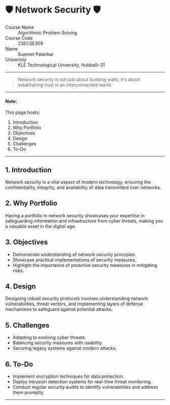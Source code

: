 # 🛡️ Network Security 🛡️

<dl>
<dt>Course Name</dt>
<dd>Algorithmic Problem Solving</dd>
<dt>Course Code</dt>
<dd>23ECSE309</dd>
<dt>Name</dt>
<dd>Supreet Palankar</dd>
<dt>University</dt>
<dd>KLE Technological University, Hubballi-31</dd>
</dl>

---

> Network security is not just about building walls; it's about establishing trust in an interconnected world.

---

#### Note:
This page hosts:

1. Introduction
2. Why Portfolio
3. Objectives
4. Design
5. Challenges
6. To-Do

---

## 1. Introduction

Network security is a vital aspect of modern technology, ensuring the confidentiality, integrity, and availability of data transmitted over networks.

## 2. Why Portfolio

Having a portfolio in network security showcases your expertise in safeguarding information and infrastructure from cyber threats, making you a valuable asset in the digital age.

## 3. Objectives

- Demonstrate understanding of network security principles.
- Showcase practical implementations of security measures.
- Highlight the importance of proactive security measures in mitigating risks.

## 4. Design

Designing robust security protocols involves understanding network vulnerabilities, threat vectors, and implementing layers of defense mechanisms to safeguard against potential attacks.

## 5. Challenges

- Adapting to evolving cyber threats.
- Balancing security measures with usability.
- Securing legacy systems against modern attacks.

## 6. To-Do

- Implement encryption techniques for data protection.
- Deploy intrusion detection systems for real-time threat monitoring.
- Conduct regular security audits to identify vulnerabilities and address them promptly.

---
